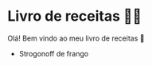 # Livro de receitas :man_cook:

Olá! Bem vindo ao meu livro de receitas :wave:

 - Strogonoff de frango
 